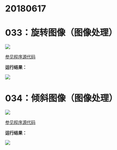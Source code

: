 # 20180617

# 033：旋转图像（图像处理）

<img src="http://image.renkaigis.com/keepcoding/2018061701.png">

<a href="https://github.com/renkaigis/KeepCoding/tree/master/2018/06/17" target="_blank">参见程序源代码</a>

**运行结果：**

<img src="http://image.renkaigis.com/keepcoding/2018061702.png">

# 034：倾斜图像（图像处理）

<img src="http://image.renkaigis.com/keepcoding/2018061703.png">

<a href="https://github.com/renkaigis/KeepCoding/tree/master/2018/06/17" target="_blank">参见程序源代码</a>

**运行结果：**

<img src="http://image.renkaigis.com/keepcoding/2018061704.png">